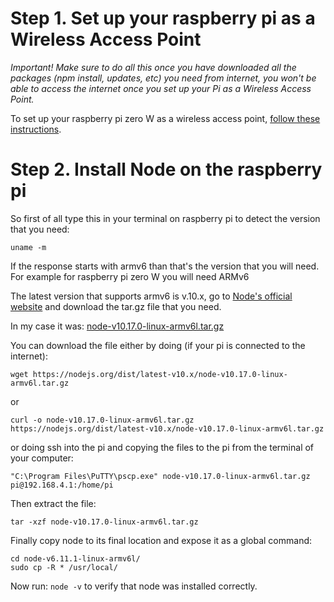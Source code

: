 # Step 1. Set up your raspberry pi as a Wireless Access Point

*Important! Make sure to do all this once you have downloaded all the packages (npm install, updates, etc) you need from internet, you won't be able to access the internet once you set up your Pi as a Wireless Access Point.* 

To set up your raspberry pi zero W as a wireless access point, [follow these instructions](https://www.raspberrypi.org/documentation/configuration/wireless/access-point.md).

# Step 2. Install Node on the raspberry pi

So first of all type this in your terminal on raspberry pi to detect the version that you need:

```uname -m```

If the response starts with armv6 than that's the version that you will need. For example for raspberry pi zero W you will need ARMv6

The latest version that supports armv6 is v.10.x, go to [Node's official website](https://nodejs.org/en/download/releases/) and download the tar.gz file that you need. 

In my case it was: [node-v10.17.0-linux-armv6l.tar.gz](https://nodejs.org/dist/latest-v10.x/node-v10.17.0-linux-armv6l.tar.gz) 

You can download the file either by doing (if your pi is connected to the internet): 

```wget https://nodejs.org/dist/latest-v10.x/node-v10.17.0-linux-armv6l.tar.gz```

or 

```curl -o node-v10.17.0-linux-armv6l.tar.gz https://nodejs.org/dist/latest-v10.x/node-v10.17.0-linux-armv6l.tar.gz```

or doing ssh into the pi and copying the files to the pi from the terminal of your computer:

```"C:\Program Files\PuTTY\pscp.exe" node-v10.17.0-linux-armv6l.tar.gz pi@192.168.4.1:/home/pi```

Then extract the file:

```tar -xzf node-v10.17.0-linux-armv6l.tar.gz```

Finally copy node to its final location and expose it as a global command:
```
cd node-v6.11.1-linux-armv6l/
sudo cp -R * /usr/local/
```

Now run: ```node -v``` to verify that node was installed correctly.

